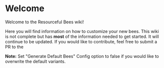 # Welcome
Welcome to the Resourceful Bees wiki!

Here you will find information on how to customize your new bees. This wiki is not complete but has **most** of the information needed to get started. It will continue to be updated. If you would like to contribute, feel free to submit a PR to the 

**Note:**  Set "Generate Default Bees" Config option to false if you would like to overwrite the default variants.
<!--stackedit_data:
eyJoaXN0b3J5IjpbMjA2OTAzMDE2NSwyMDE5MjY2MjE3XX0=
-->